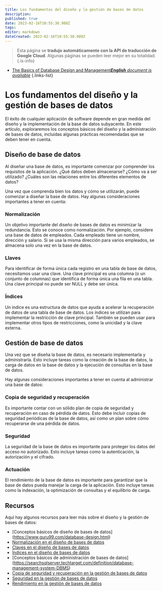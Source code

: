 ```yaml
---
title: Los fundamentos del diseño y la gestión de bases de datos
description: 
published: true
date: 2023-02-16T10:55:38.988Z
tags: 
editor: markdown
dateCreated: 2023-02-16T10:55:30.989Z
---
```


> Esta página se **tradujo automáticamente con la API de traducción de Google Cloud**.
Algunas páginas se pueden leer mejor en su totalidad.{.is-info}



- [The Basics of Database Design and Management***English** document is available*](/en/Knowledge-base/Common/the-basics-of-database-design-and-management)
{.links-list}


# Los fundamentos del diseño y la gestión de bases de datos

El éxito de cualquier aplicación de software depende en gran medida del diseño y la implementación de la base de datos subyacente. En este artículo, exploraremos los conceptos básicos del diseño y la administración de bases de datos, incluidas algunas prácticas recomendadas que se deben tener en cuenta.

## Diseño de base de datos

Al diseñar una base de datos, es importante comenzar por comprender los requisitos de la aplicación. ¿Qué datos deben almacenarse? ¿Cómo va a ser utilizado? ¿Cuáles son las relaciones entre los diferentes elementos de datos?

Una vez que comprenda bien los datos y cómo se utilizarán, puede comenzar a diseñar la base de datos. Hay algunas consideraciones importantes a tener en cuenta:

### Normalización

Un objetivo importante del diseño de bases de datos es minimizar la redundancia. Esto se conoce como normalización. Por ejemplo, considere una base de datos de empleados. Cada empleado tiene un nombre, dirección y salario. Si se usa la misma dirección para varios empleados, se almacena solo una vez en la base de datos.

### Llaves

Para identificar de forma única cada registro en una tabla de base de datos, necesitamos usar una clave. Una clave principal es una columna (o un conjunto de columnas) que identifica de forma única una fila en una tabla. Una clave principal no puede ser NULL y debe ser única.

### Índices

Un índice es una estructura de datos que ayuda a acelerar la recuperación de datos de una tabla de base de datos. Los índices se utilizan para implementar la restricción de clave principal. También se pueden usar para implementar otros tipos de restricciones, como la unicidad y la clave externa.

## Gestión de base de datos

Una vez que se diseña la base de datos, es necesario implementarla y administrarla. Esto incluye tareas como la creación de la base de datos, la carga de datos en la base de datos y la ejecución de consultas en la base de datos.

Hay algunas consideraciones importantes a tener en cuenta al administrar una base de datos:

### Copia de seguridad y recuperación

Es importante contar con un sólido plan de copia de seguridad y recuperación en caso de pérdida de datos. Esto debe incluir copias de seguridad periódicas de la base de datos, así como un plan sobre cómo recuperarse de una pérdida de datos.

### Seguridad

La seguridad de la base de datos es importante para proteger los datos del acceso no autorizado. Esto incluye tareas como la autenticación, la autorización y el cifrado.

### Actuación

El rendimiento de la base de datos es importante para garantizar que la base de datos pueda manejar la carga de la aplicación. Esto incluye tareas como la indexación, la optimización de consultas y el equilibrio de carga.

## Recursos

Aquí hay algunos recursos para leer más sobre el diseño y la gestión de bases de datos:

- [Conceptos básicos de diseño de bases de datos] (https://www.guru99.com/database-design.html)
- [Normalización en el diseño de bases de datos](https://www.essentialsql.com/get-ready-to-learn-sql-database-normalization-explained-in-simple-english/)
- [Claves en el diseño de bases de datos](https://www.studytonight.com/dbms/database-key.php)
- [Índices en el diseño de bases de datos](https://www.essentialsql.com/what-is-a-database-index-introduction-to-indexes-in-sql/)
- [Conceptos básicos de administración de bases de datos] (https://searchsqlserver.techtarget.com/definition/database-management-system-DBMS)
- [ Copia de seguridad y recuperación en la gestión de bases de datos](https://www.guru99.com/backup-recovery-database-management.html)
- [Seguridad en la gestión de bases de datos](https://searchsqlserver.techtarget.com/definition/database-security)
- [Rendimiento en la gestión de bases de datos](https://searchsqlserver.techtarget.com/definition/database-performance)